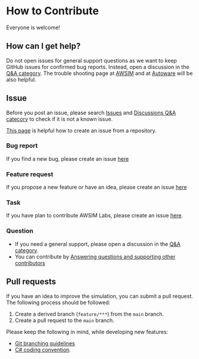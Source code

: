 # How to Contribute

Everyone is welcome!

## How can I get help?
Do not open issues for general support questions as we want to keep GitHub issues for confirmed bug reports.
Instead, open a discussion in the [Q&A category](https://github.com/autowarefoundation/autoware/discussions/new?category=q-a).
The trouble shooting page at [AWSIM](../TroubleShooting/index.md) and at [Autoware](https://autowarefoundation.github.io/autoware-documentation/main/support/troubleshooting/) will be also helpful.

## Issue
Before you post an issue, please search [Issues](https://github.com/autowarefoundation/AWSIM/issues?q=is%3Aissue) and [Discussions Q&A catecory](https://github.com/orgs/autowarefoundation/discussions/categories/q-a) to check if it is not a known issue.

[This page](https://docs.github.com/en/issues/tracking-your-work-with-issues/creating-an-issue#creating-an-issue-from-a-repository) is helpful how to create an issue from a repository.

### Bug report
If you find a new bug, please create an issue [here](https://github.com/autowarefoundation/AWSIM/issues/new?assignees=&labels=&template=bug.yaml)

### Feature request
If you propose a new feature or have an idea, please create an issue [here](https://github.com/autowarefoundation/AWSIM/issues/new?assignees=&labels=&template=feature_request.yaml)

### Task
If you have plan to contribute AWSIM Labs, please create an issue [here](https://github.com/autowarefoundation/AWSIM/issues/new?assignees=&labels=&template=task.yaml).

### Question
- If you need a general support, please open a discussion in the [Q&A category](https://github.com/autowarefoundation/autoware/discussions/new?category=q-a).
- You can contribute by [Answering questions and supporting other contributors](https://github.com/autowarefoundation/autoware/discussions/categories/q-a?discussions_q=category%3AQ%26A+is%3Aunanswered)


## Pull requests
If you have an idea to improve the simulation, you can submit a pull request.
The following process should be followed:

1. Create a derived branch (`feature/***`) from the `main` branch.
2. Create a pull request to the `main` branch.

Please keep the following in mind, while developing new features:

- [Git branching guidelines](https://autowarefoundation.github.io/AWSIM/ProjectGuide/GitBranch/)
- [C# coding convention](https://learn.microsoft.com/en-us/dotnet/csharp/fundamentals/coding-style/coding-conventions?redirectedfrom=MSDN).
